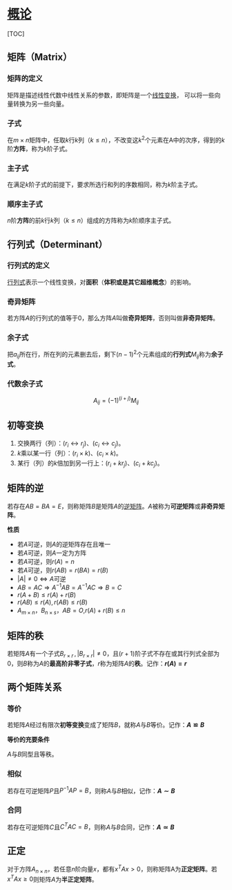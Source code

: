<link rel='stylesheet' href='../../style/index.css'>
<script src='../../style/index.js'></script>

# [概论](./index.html)

[TOC]

## 矩阵（Matrix）

### 矩阵的定义

矩阵是描述线性代数中线性关系的参数，即矩阵是一个[线性变换](https://www.bilibili.com/video/av6043439)， 可以将一些向量转换为另一些向量。

### 子式

在$m×n$矩阵中，任取$k$行$k$列（$k≤n$），不改变这$k^2$个元素在A中的次序，得到的$k$阶**方阵**，称为$k$阶子式。

### 主子式

在满足$k$阶子式的前提下，要求所选行和列的序数相同，称为$k$阶主子式。

### 顺序主子式

$n$阶**方阵**的前$k$行$k$列（$k≤n$）组成的方阵称为$k$阶顺序主子式。

## 行列式（Determinant）

### 行列式的定义

[行列式](https://www.bilibili.com/video/av6179111)表示一个线性变换，对**面积**（**体积或是其它超维概念**）的影响。

### 奇异矩阵

若方阵$A$的行列式的值等于0，那么方阵$A$叫做**奇异矩阵**，否则叫做**非奇异矩阵**。

### 余子式

把$a_{ij}$所在行，所在列的元素删去后，剩下$(n-1)^2$个元素组成的**行列式**$M_{ij}$称为**余子式**。

### 代数余子式

$$A_{ij}=(-1)^{(i+j)}M_{ij}$$

## 初等变换

1. 交换两行（列）：$(r_i↔r_j)$、$(c_i↔c_j)$。
1. $k$乘以某一行（列）：$(r_i×k)$、$(c_i×k)$。
1. 某行（列）的$k$倍加到另一行上：$(r_i+kr_j)$、$(c_i+kc_j)$。

## 矩阵的逆

若存在$AB=BA=E$，则称矩阵$B$是矩阵$A$的[逆矩阵](https://www.bilibili.com/video/av6240005)。$A$被称为**可逆矩阵**或**非奇异矩阵**。

**性质**

- 若$A$可逆，则$A$的逆矩阵存在且唯一
- 若$A$可逆，则$A$一定为方阵
- 若$A$可逆，则$r(A)=n$
- 若$A$可逆，则$r(AB)=r(BA)=r(B)$
- $|A| \neq 0 ⇔ A$可逆
- $AB=AC ⇒ A^{-1}AB=A^{-1}AC ⇒ B=C$
- $r(A+B)≤r(A)+r(B)$
- $r(AB)≤r(A),r(AB)≤r(B)$
- $A_{m×n}$，$B_{n×s}$，$AB=O$,$r(A)+r(B)≤n$

## 矩阵的秩

若矩阵$A$有一个子式$B_{r×r} \,,\, |B_{r×r}| \neq 0$，且$(r+1)$阶子式不存在或其行列式全部为$0$，则$B$称为$A$的**最高阶非零子式**，$r$称为矩阵$A$的**秩**。记作：**$r(A)=r$**

## 两个矩阵关系

### 等价

若矩阵$A$经过有限次**初等变换**变成了矩阵$B$，就称$A$与$B$等价。记作：**$A ≌ B$**

**等价的充要条件**

$A$与$B$同型且等秩。

### 相似

若存在可逆矩阵$P$且$P^{-1}AP=B$，则称$A$与$B$相似，记作：**$A ∼ B$**

### 合同

若存在可逆矩阵$C$且$C^TAC=B$，则称$A$与$B$合同，记作：**$A ≃ B$**

## 正定

对于方阵$A_{n×n}$，若任意$n$阶向量$x$，都有$x^TAx>0$，则称矩阵A为**正定矩阵**。若$x^TAx≥0$则矩阵$A$为**半正定矩阵**。